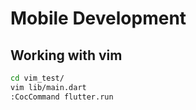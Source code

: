 # Mobile Development

## Working with vim

```bash
cd vim_test/
vim lib/main.dart
:CocCommand flutter.run
```


